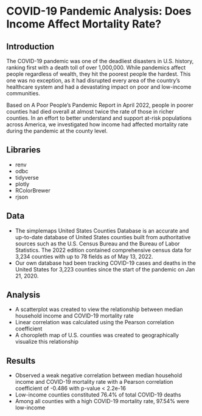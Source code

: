 # COVID-19 Pandemic Analysis: Does Income Affect Mortality Rate?

## Introduction
The COVID-19 pandemic was one of the deadliest disasters in U.S. history, ranking first with a death toll of over 1,000,000. While pandemics affect people regardless of wealth, they hit the poorest people the hardest. This one was no exception, as it had disrupted every area of the country’s healthcare system and had a devastating impact on poor and low-income communities. 

Based on A Poor People’s Pandemic Report in April 2022, people in poorer counties had died overall at almost twice the rate of those in richer counties. In an effort to better understand and support at-risk populations across America, we investigated how income had affected mortality rate during the pandemic at the county level.

## Libraries
- renv
- odbc
- tidyverse
- plotly
- RColorBrewer
- rjson

## Data
- The simplemaps United States Counties Database is an accurate and up-to-date database of United States counties built from authoritative sources such as the U.S. Census Bureau and the Bureau of Labor Statistics. The 2022 edition contained comprehensive census data for 3,234 counties with up to 78 fields as of May 13, 2022.
- Our own database had been tracking COVID-19 cases and deaths in the United States for 3,223 counties since the start of the pandemic on Jan 21, 2020.

## Analysis
- A scatterplot was created to view the relationship between median household income and COVID-19 mortality rate
- Linear correlation was calculated using the Pearson correlation coefficient
- A choropleth map of U.S. counties was created to geographically visualize this relationship 

## Results
- Observed a weak negative correlation between median household income and COVID-19 mortality rate with a Pearson correlation coefficient of -0.486 with p-value < 2.2e-16
- Low-income counties constituted 76.4% of total COVID-19 deaths  
- Among all counties with a high COVID-19 mortality rate, 97.54% were low-income
